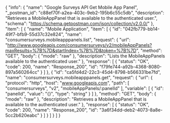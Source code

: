 {
  "info": {
    "name": "Google Surveys API Get Mobile App Panel",
    "_postman_id": "c88ef70f-a2ea-403c-9eb2-195b6c55c5db",
    "description": "Retrieves a MobileAppPanel that is available to the authenticated user.",
    "schema": "https://schema.getpostman.com/json/collection/v2.0.0/"
  },
  "item": [
    {
      "name": "Mobile Application",
      "item": [
        {
          "id": "042fb779-bb14-49f7-bfb9-55d37c32e824",
          "name": "consumersurveys.mobileapppanels.list",
          "request": {
            "url": "http://www.googleapis.com/consumersurveys/v2/mobileAppPanels?maxResults=%7B%7D&startIndex=%7B%7D&token=%7B%7D",
            "method": "GET",
            "body": {
              "mode": "raw"
            },
            "description": "Lists the MobileAppPanels available to the authenticated user."
          },
          "response": [
            {
              "status": "OK",
              "code": 200,
              "name": "Response_200",
              "id": "f79fe744-a92b-4368-8080-897a560264cc"
            }
          ]
        },
        {
          "id": "ca5fd4d2-22c3-45d4-8798-b566331be7fd",
          "name": "consumersurveys.mobileapppanels.get",
          "request": {
            "url": {
              "protocol": "http",
              "host": "www.googleapis.com",
              "path": [
                "consumersurveys",
                "v2",
                "mobileAppPanels/:panelId"
              ],
              "variable": [
                {
                  "id": "panelId",
                  "value": "{}",
                  "type": "string"
                }
              ]
            },
            "method": "GET",
            "body": {
              "mode": "raw"
            },
            "description": "Retrieves a MobileAppPanel that is available to the authenticated user."
          },
          "response": [
            {
              "status": "OK",
              "code": 200,
              "name": "Response_200",
              "id": "3a6f34dd-deb2-4073-8a8e-5cc2b620eabc"
            }
          ]
        }
      ]
    }
  ]
}